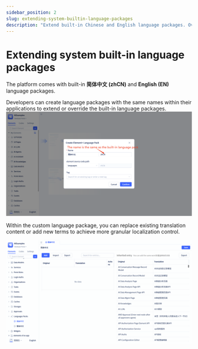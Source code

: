 ```yaml
---
sidebar_position: 2
slug: extending-system-builtin-language-packages
description: "Extend built-in Chinese and English language packages. Override or add custom translations for more granular localization control."
---
```


# Extending system built-in language packages

The platform comes with built-in **简体中文 (zhCN)** and **English (EN)** language packages.

Developers can create language packages with the same names within their applications to extend or override the built-in language packages.
![overwrite-pack](./img/overwrite-pack.png)

Within the custom language package, you can replace existing translation content or add new terms to achieve more granular localization control.

![overwrite-terms](./img/overwrite-terms.gif)



